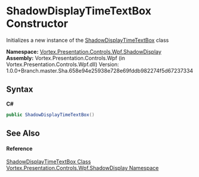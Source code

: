 # ShadowDisplayTimeTextBox Constructor 
 

Initializes a new instance of the <a href="T_Vortex_Presentation_Controls_Wpf_ShadowDisplay_ShadowDisplayTimeTextBox.md">ShadowDisplayTimeTextBox</a> class

**Namespace:**&nbsp;<a href="N_Vortex_Presentation_Controls_Wpf_ShadowDisplay.md">Vortex.Presentation.Controls.Wpf.ShadowDisplay</a><br />**Assembly:**&nbsp;Vortex.Presentation.Controls.Wpf (in Vortex.Presentation.Controls.Wpf.dll) Version: 1.0.0+Branch.master.Sha.658e94e25938e728e69fddb982274f5d67237334

## Syntax

**C#**<br />
``` C#
public ShadowDisplayTimeTextBox()
```


## See Also


#### Reference
<a href="T_Vortex_Presentation_Controls_Wpf_ShadowDisplay_ShadowDisplayTimeTextBox.md">ShadowDisplayTimeTextBox Class</a><br /><a href="N_Vortex_Presentation_Controls_Wpf_ShadowDisplay.md">Vortex.Presentation.Controls.Wpf.ShadowDisplay Namespace</a><br />